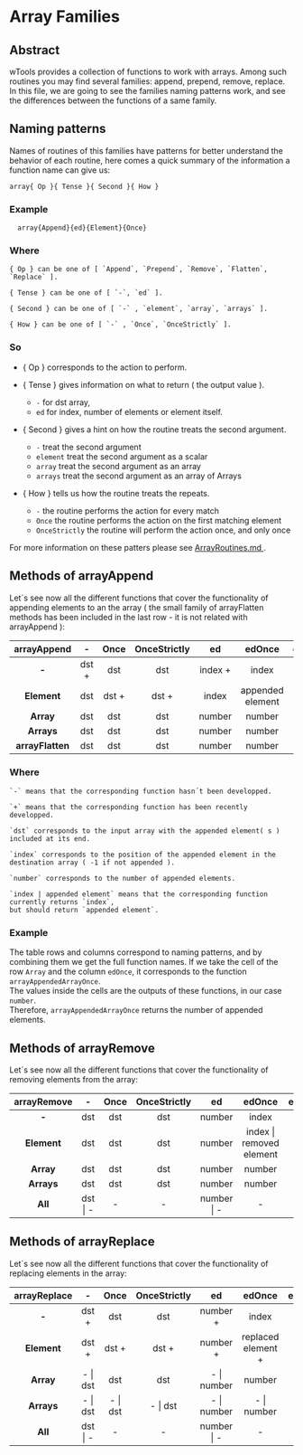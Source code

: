 # Array Families

## Abstract

  wTools provides a collection of functions to work with arrays.
  Among such routines you may find several families: append, prepend, remove, replace.
  In this file, we are going to see the families naming patterns work, and see the differences between the functions of a same family.

## Naming patterns

  Names of routines of this families have patterns for better understand the behavior of each routine, here comes a quick summary of the information a function name can give us:

  `array{ Op }{ Tense }{ Second }{ How }`

### Example

```
  array{Append}{ed}{Element}{Once}
```

### Where

    { Op } can be one of [ `Append`, `Prepend`, `Remove`, `Flatten`, `Replace` ].

    { Tense } can be one of [ `-`, `ed` ].

    { Second } can be one of [ `-` , `element`, `array`, `arrays` ].

    { How } can be one of [ `-` , `Once`, `OnceStrictly` ].

### So

  * { Op } corresponds to the action to perform.  

  * { Tense } gives information on what to return ( the output value ).  
    - `-` for dst array,
    - `ed` for index, number of elements or element itself.

  * { Second } gives a hint on how the routine treats the second argument.  
    - `-` treat the second argument
    - `element` treat the second argument as a scalar
    - `array` treat the second argument as an array
    - `arrays` treat the second argument as an array of Arrays

  * { How } tells us how the routine treats the repeats.  
    - `-` the routine performs the action for every match
    - `Once` the routine performs the action on the first matching element
    - `OnceStrictly` the routine will perform the action once, and only once

  For more information on these patters please see [ ArrayRoutines.md ](ArrayRoutines.md).

## Methods of arrayAppend

  Let´s see now all the different functions that cover the functionality of appending elements to an the array
  ( the small family of arrayFlatten methods has been included in the last row - it is not related with arrayAppend ):

  | **arrayAppend** | **-** | **Once** | **OnceStrictly** | **ed** | **edOnce** | **edOnceStrictly** |
  | :---: | :---: | :---: | :---: | :---: | :---: | :---: |
  | **-** | dst + | dst | dst | index + | index | index + |
  | **Element** | dst | dst + | dst + | index | appended element | appended element + | appended element + |
  | **Array** | dst | dst | dst | number | number | number + |
  | **Arrays** | dst | dst | dst | number | number | number + |
  | **arrayFlatten** | dst | dst | dst | number | number | number + |

### Where

    `-` means that the corresponding function hasn´t been developped.

    `+` means that the corresponding function has been recently developped.

    `dst` corresponds to the input array with the appended element( s ) included at its end.

    `index` corresponds to the position of the appended element in the destination array ( -1 if not appended ).

    `number` corresponds to the number of appended elements.

    `index | appended element` means that the corresponding function currently returns `index`,
    but should return `appended element`.

### Example

  The table rows and columns correspond to naming patterns, and by combining them we get the full function names. If we take the cell of the row `Array` and the column `edOnce`, it corresponds to the function `arrayAppendedArrayOnce`.  
  The values inside the cells are the outputs of these functions, in our case `number`.  
  Therefore, `arrayAppendedArrayOnce` returns the number of appended elements.

## Methods of arrayRemove

  Let´s see now all the different functions that cover the functionality of removing elements from the array:

  | **arrayRemove** | **-** | **Once** | **OnceStrictly** | **ed** | **edOnce** | **edOnceStrictly** |
  | :---: | :---: | :---: | :---: | :---: | :---: | :---: |
  | **-** | dst | dst | dst | number | index | index |
  | **Element** | dst | dst | dst | number | index \| removed element | removed element |
  | **Array** | dst | dst | dst | number | number | number |
  | **Arrays** | dst | dst | dst | number | number | number |
  | **All** | dst \| - | - | - | number \| - | - | - |

## Methods of arrayReplace

  Let´s see now all the different functions that cover the functionality of replacing elements in the array:

  | **arrayReplace** | **-** | **Once** | **OnceStrictly** | **ed** | **edOnce** | **edOnceStrictly** |
  | :---: | :---: | :---: | :---: | :---: | :---: | :---: |
  | **-** | dst + | dst | dst | number + | index | index |
  | **Element** | dst + | dst + | dst + | number + | replaced element + | replaced element + |
  | **Array** | - \| dst | dst | dst | - \| number | number | - \| number |
  | **Arrays** | - \| dst | - \| dst | - \| dst | - \| number | - \| number | - \| number |
  | **All** | dst \| - | - | - | number \| - | - | - |
